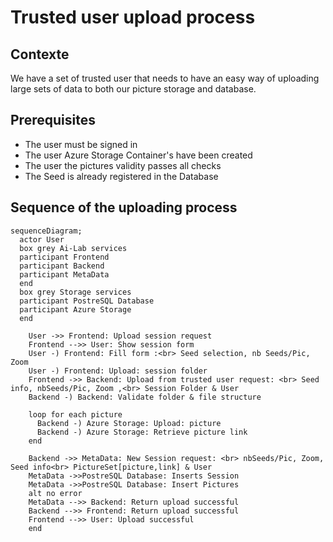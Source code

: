 # Trusted user upload process

## Contexte
We have a set of trusted user that needs to have an easy way of uploading large sets of data to both our picture storage and database.

## Prerequisites
- The user must be signed in
- The user Azure Storage Container's have been created
- The user the pictures validity passes all checks
- The Seed is already registered in the Database

## Sequence of the uploading process

``` mermaid  
sequenceDiagram;
  actor User
  box grey Ai-Lab services
  participant Frontend
  participant Backend
  participant MetaData
  end
  box grey Storage services
  participant PostreSQL Database
  participant Azure Storage
  end

    User ->> Frontend: Upload session request
    Frontend -->> User: Show session form
    User -) Frontend: Fill form :<br> Seed selection, nb Seeds/Pic, Zoom
    User -) Frontend: Upload: session folder
    Frontend ->> Backend: Upload from trusted user request: <br> Seed info, nbSeeds/Pic, Zoom ,<br> Session Folder & User
    Backend -) Backend: Validate folder & file structure

    loop for each picture
      Backend -) Azure Storage: Upload: picture
      Backend -) Azure Storage: Retrieve picture link
    end

    Backend ->> MetaData: New Session request: <br> nbSeeds/Pic, Zoom, Seed info<br> PictureSet[picture,link] & User
    MetaData ->>PostreSQL Database: Inserts Session
    MetaData ->>PostreSQL Database: Insert Pictures
    alt no error
    MetaData -->> Backend: Return upload successful
    Backend -->> Frontend: Return upload successful
    Frontend -->> User: Upload successful
    end

``` 
